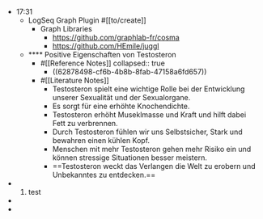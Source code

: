 - 17:31
	- LogSeq Graph Plugin #[[to/create]]
		- Graph Libraries
			- https://github.com/graphlab-fr/cosma
			- https://github.com/HEmile/juggl
	- **** Positive Eigenschaften von Testosteron
		- #[[Reference Notes]]
		  collapsed:: true
			- ((62878498-cf6b-4b8b-8fab-47158a6fd657))
		- #[[Literature Notes]]
			- Testosteron spielt eine wichtige Rolle bei der Entwicklung unserer Sexualität und der Sexualorgane.
			- Es sorgt für eine erhöhte Knochendichte.
			- Testosteron erhöht Museklmasse und Kraft und hilft dabei Fett zu verbrennen.
			- Durch Testosteron fühlen wir uns Selbstsicher, Stark und bewahren einen kühlen Kopf.
			- Menschen mit mehr Testosteron gehen mehr Risiko ein und können stressige Situationen besser meistern.
			- ==Testosteron weckt das Verlangen die Welt zu erobern und Unbekanntes zu entdecken.==
- 1. test
-
-